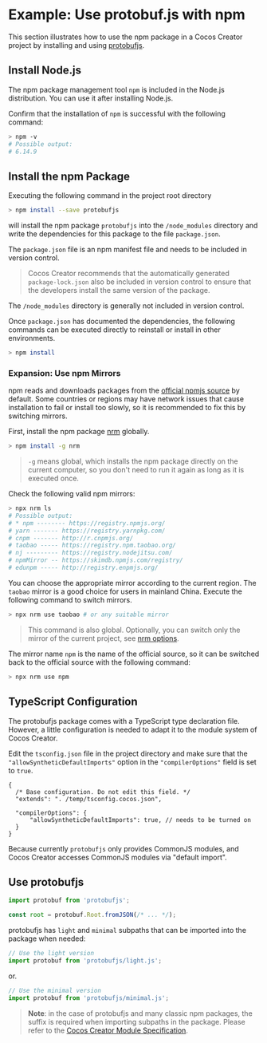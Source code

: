 # Example: Use protobuf.js with npm

This section illustrates how to use the npm package in a Cocos Creator project by installing and using [protobufjs](https://www.npmjs.com/package/protobufjs).

## Install Node.js

The npm package management tool `npm` is included in the Node.js distribution. You can use it after installing Node.js.

Confirm that the installation of `npm` is successful with the following command:

```bash
> npm -v
# Possible output:
# 6.14.9
```

## Install the npm Package

Executing the following command in the project root directory

```bash
> npm install --save protobufjs
```

will install the npm package `protobufjs` into the `/node_modules` directory and write the dependencies for this package to the file `package.json`.

The `package.json` file is an npm manifest file and needs to be included in version control.

> Cocos Creator recommends that the automatically generated `package-lock.json` also be included in version control to ensure that the developers install the same version of the package.

The `/node_modules` directory is generally not included in version control.

Once `package.json` has documented the dependencies, the following commands can be executed directly to reinstall or install in other environments.

```bash
> npm install
```

### Expansion: Use npm Mirrors

npm reads and downloads packages from the [official npmjs source](https://www.npmjs.com/) by default. Some countries or regions may have network issues that cause installation to fail or install too slowly, so it is recommended to fix this by switching mirrors.

First, install the npm package [nrm](https://www.npmjs.com/package/nrm) globally.

```bash
> npm install -g nrm
```

> `-g` means global, which installs the npm package directly on the current computer, so you don't need to run it again as long as it is executed once.

Check the following valid npm mirrors:

```bash
> npx nrm ls
# Possible output:
# * npm -------- https://registry.npmjs.org/
# yarn ------- https://registry.yarnpkg.com/
# cnpm ------- http://r.cnpmjs.org/
# taobao ----- https://registry.npm.taobao.org/
# nj --------- https://registry.nodejitsu.com/
# npmMirror -- https://skimdb.npmjs.com/registry/
# edunpm ----- http://registry.enpmjs.org/
```

You can choose the appropriate mirror according to the current region. The `taobao` mirror is a good choice for users in mainland China. Execute the following command to switch mirrors.

```bash
> npx nrm use taobao # or any suitable mirror
```

> This command is also global. Optionally, you can switch only the mirror of the current project, see [nrm options](https://www.npmjs.com/package/nrm#usage).

The mirror name `npm` is the name of the official source, so it can be switched back to the official source with the following command:

```bash
> npx nrm use npm
```

## TypeScript Configuration

The protobufjs package comes with a TypeScript type declaration file. However, a little configuration is needed to adapt it to the module system of Cocos Creator.

Edit the `tsconfig.json` file in the project directory and make sure that the `"allowSyntheticDefaultImports"` option in the `"compilerOptions"` field is set to `true`.

```json5
{
  /* Base configuration. Do not edit this field. */
  "extends": ". /temp/tsconfig.cocos.json",

  "compilerOptions": {
      "allowSyntheticDefaultImports": true, // needs to be turned on
  }
}
```

Because currently `protobufjs` only provides CommonJS modules, and Cocos Creator accesses CommonJS modules via "default import".

## Use protobufjs

```ts
import protobuf from 'protobufjs';

const root = protobuf.Root.fromJSON(/* ... */);
```

protobufjs has `light` and `minimal` subpaths that can be imported into the package when needed:

```ts
// Use the light version
import protobuf from 'protobufjs/light.js';
```

or.

```ts
// Use the minimal version
import protobuf from 'protobufjs/minimal.js';
```

> **Note**: in the case of protobufjs and many classic npm packages, the suffix is required when importing subpaths in the package. Please refer to the [Cocos Creator Module Specification](./spec.md).
